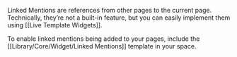 Linked Mentions are references from other pages to the current page. Technically, they’re not a built-in feature, but you can easily implement them using [[Live Template Widgets]].

To enable linked mentions being added to your pages, include the [[Library/Core/Widget/Linked Mentions]] template in your space.
